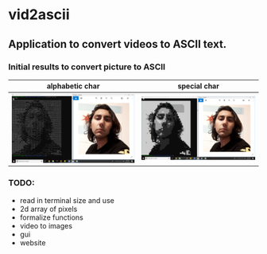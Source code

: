 # vid2ascii

## Application to convert videos to ASCII text.

### Initial results to convert picture to ASCII

alphabetic char            |  special char
:-------------------------:|:-------------------------:
![](test.png)              |  ![](test2.png)


### TODO:
- read in terminal size and use
- 2d array of pixels
- formalize functions
- video to images
- gui
- website
